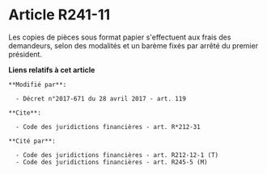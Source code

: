# Article R241-11

Les copies de pièces sous format papier s'effectuent aux frais des demandeurs, selon des modalités et un barème fixés par
arrêté du premier président.

**Liens relatifs à cet article**

	**Modifié par**:

	  - Décret n°2017-671 du 28 avril 2017 - art. 119

	**Cite**:

	  - Code des juridictions financières - art. R*212-31

	**Cité par**:

	  - Code des juridictions financières - art. R212-12-1 (T)
	  - Code des juridictions financières - art. R245-5 (M)
